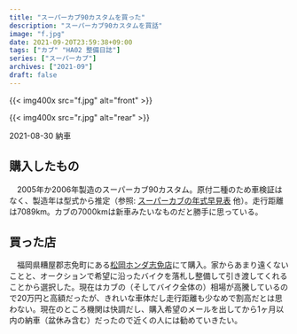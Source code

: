 ```yaml
---
title: "スーパーカブ90カスタムを買った"
description: "スーパーカブ90カスタムを買話"
image: "f.jpg"
date: 2021-09-20T23:59:38+09:00
tags: ["カブ" "HA02 整備日誌"]
series: ["スーパーカブ"]
archives: ["2021-09"]
draft: false
---
```


{{< img400x src="f.jpg" alt="front" >}}
  
  
{{< img400x src="r.jpg" alt="rear" >}}
  
2021-08-30 納車  

  
## 購入したもの 
  
　2005年か2006年製造のスーパーカブ90カスタム。原付二種のため車検証はなく、製造年は型式から推定（参照: [スーパーカブの年式早見表](https://sherpers.org/cub/year/) 他）。走行距離は7089km。カブの7000kmは新車みたいなものだと勝手に思っている。  
  
## 買った店  
  
　福岡県糟屋郡志免町にある[松岡ホンダ志免店](https://www.matsuoka-h.com/)にて購入。家からあまり遠くないことと、オークションで希望に沿ったバイクを落札し整備して引き渡してくれることから選択した。現在はカブの（そしてバイク全体の）相場が高騰しているので20万円と高額だったが、きれいな車体だし走行距離も少なめで割高だとは思わない。現在のところ機関は快調だし、購入希望のメールを出してから1ヶ月以内の納車（盆休み含む）だったので近くの人には勧めていきたい。
